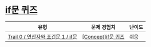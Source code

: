# [if문 퀴즈](https://www.codetree.ai/trails/complete/curated-cards/univ-if)

|유형|문제 경험치|난이도|
|---|---|---|
|[Trail 0 / 연산자와 조건문 1 / if문](https://www.codetree.ai/trail-info/univ-python-tutorial/)|[[Concept]if문 퀴즈](https://www.codetree.ai/trails/complete/curated-cards/univ-if/)|쉬움|

